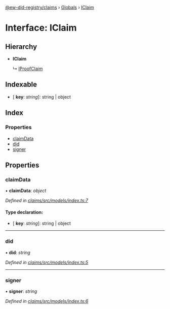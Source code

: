 [@ew-did-registry/claims](../README.md) › [Globals](../globals.md) › [IClaim](iclaim.md)

# Interface: IClaim

## Hierarchy

* **IClaim**

  ↳ [IProofClaim](iproofclaim.md)

## Indexable

* \[ **key**: *string*\]: string | object

## Index

### Properties

* [claimData](iclaim.md#claimdata)
* [did](iclaim.md#did)
* [signer](iclaim.md#signer)

## Properties

###  claimData

• **claimData**: *object*

*Defined in [claims/src/models/index.ts:7](https://github.com/energywebfoundation/ew-did-registry/blob/44f0f6f/packages/claims/src/models/index.ts#L7)*

#### Type declaration:

* \[ **key**: *string*\]: string | object

___

###  did

• **did**: *string*

*Defined in [claims/src/models/index.ts:5](https://github.com/energywebfoundation/ew-did-registry/blob/44f0f6f/packages/claims/src/models/index.ts#L5)*

___

###  signer

• **signer**: *string*

*Defined in [claims/src/models/index.ts:6](https://github.com/energywebfoundation/ew-did-registry/blob/44f0f6f/packages/claims/src/models/index.ts#L6)*
